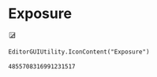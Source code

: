 # Exposure
![](/img/Exposure.png)

``` CSharp
EditorGUIUtility.IconContent("Exposure")
```
```
4855708316991231517
```
